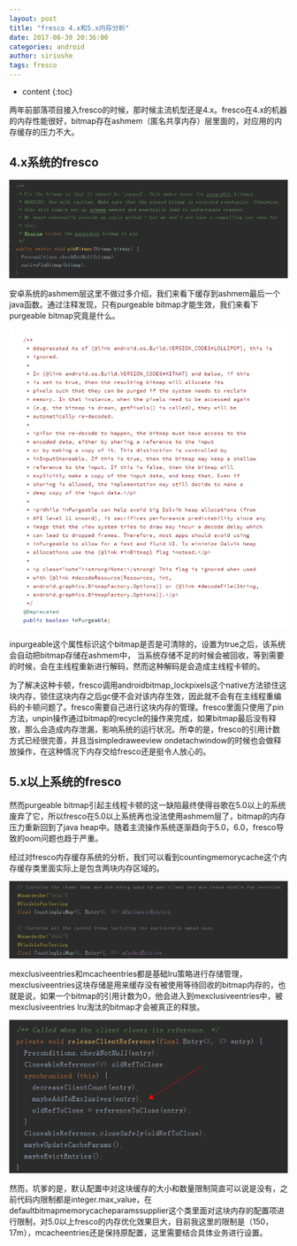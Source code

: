 ```yaml
---
layout: post
title: "fresco 4.x和5.x内存分析"
date: 2017-06-30 20:36:00
categories: android
author: siriushe
tags: fresco
---
```


* content
{:toc}



两年前部落项目接入fresco的时候，那时候主流机型还是4.x。fresco在4.x的机器的内存性能很好，bitmap存在ashmem（匿名共享内存）层里面的，对应用的内存缓存的压力不大。

## 4.x系统的fresco
<!--more-->

![](/image/fresco_4_x_he_5_x_nei_cun_fen_xi/a4d7236838155ee5bbca33914aa21364c5b4e8a743c3452c791bde4c914b750b)

安卓系统的ashmem层这里不做过多介绍，我们来看下缓存到ashmem最后一个java函数。通过注释发现，只有purgeable
bitmap才能生效，我们来看下purgeable bitmap究竟是什么。

![](/image/fresco_4_x_he_5_x_nei_cun_fen_xi/6f0d5100aaef5bc5de643e60e6c07598eb2d92d567a4345306213cd203fbbf1f)

inpurgeable这个属性标识这个bitmap是否是可清除的，设置为true之后，该系统会自动把bitmap存储在ashmem中，
当系统存储不足的时候会被回收，等到需要的时候，会在主线程重新进行解码，然而这种解码是会造成主线程卡顿的。

为了解决这种卡顿，fresco调用androidbitmap_lockpixels这个native方法锁住这块内存，锁住这块内存之后gc便不会对该内存生效，因此就不会有在主线程重编码的卡顿问题了。fresco需要自己进行这块内存的管理。fresco里面只使用了pin方法，unpin操作通过bitmap的recycle的操作来完成，如果bitmap最后没有释放，那么会造成内存泄漏，影响系统的运行状况。所幸的是，fresco的引用计数方式已经很完善，并且当simpledraweeview
ondetachwindow的时候也会做释放操作，在这种情况下内存交给fresco还是挺令人放心的。

## 5.x以上系统的fresco

然而purgeable
bitmap引起主线程卡顿的这一缺陷最终使得谷歌在5.0以上的系统废弃了它，所以fresco在5.0以上系统再也没法使用ashmem层了，bitmap的内存压力重新回到了java
heap中。随着主流操作系统逐渐趋向于5.0，6.0，fresco导致的oom问题也趋于严重。

经过对fresco内存缓存系统的分析，我们可以看到countingmemorycache这个内存缓存类里面实际上是包含两块内存区域的。

![](/image/fresco_4_x_he_5_x_nei_cun_fen_xi/5bde7de985f03b908ac501b757df049df78f76063dd1e464475cea64782351df)

mexclusiveentries和mcacheentries都是基础lru策略进行存储管理，mexclusiveentries这块存储是用来缓存没有被使用等待回收的bitmap内存的，也就是说，如果一个bitmap的引用计数为0，他会进入到mexclusiveentries中，被mexclusiveentries
lru淘汰的bitmap才会被真正的释放。

![](/image/fresco_4_x_he_5_x_nei_cun_fen_xi/9c423d4793f93ede2186fb9196972426279cbe746f9b214c0b91dcb9316c70fb)

然而，坑爹的是，默认配置中对这块缓存的大小和数量限制简直可以说是没有，之前代码内限制都是integer.max_value，在defaultbitmapmemorycacheparamssupplier这个类里面对这块内存的配置项进行限制，对5.0以上fresco的内存优化效果巨大，目前我这里的限制是（150，17m），mcacheentries还是保持原配置，这里需要结合具体业务进行设置。

